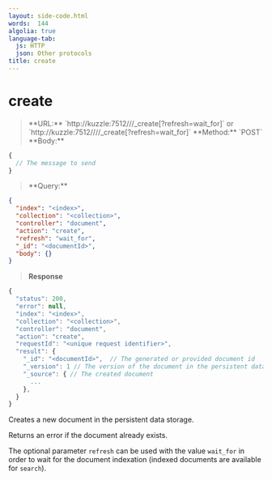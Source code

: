 ```yaml
---
layout: side-code.html
words:  144
algolia: true
language-tab:
  js: HTTP
  json: Other protocols
title: create
---
```


# create


<blockquote class="js">
<p>
**URL:** `http://kuzzle:7512/<index>/<collection>/_create[?refresh=wait_for]` or `http://kuzzle:7512/<index>/<collection>/<documentId>/_create[?refresh=wait_for]`  
**Method:** `POST`  
**Body:**
</p>
</blockquote>


```js
{
  // The message to send
}
```


<blockquote class="json">
<p>
**Query:**
</p>
</blockquote>


```json
{
  "index": "<index>",
  "collection": "<collection>",
  "controller": "document",
  "action": "create",
  "refresh": "wait_for",
  "_id": "<documentId>",            
  "body": {}
}
```

>**Response**

```javascript
{
  "status": 200,
  "error": null,
  "index": "<index>",
  "collection": "<collection>",
  "controller": "document",
  "action": "create",
  "requestId": "<unique request identifier>",
  "result": {
    "_id": "<documentId>",  // The generated or provided document id
    "_version": 1 // The version of the document in the persistent data storage
    "_source": { // The created document
      ...
    },
  }
}
```

Creates a new document in the persistent data storage.

Returns an error if the document already exists.

The optional parameter `refresh` can be used
with the value `wait_for` in order to wait for the document indexation (indexed documents are available for `search`).
